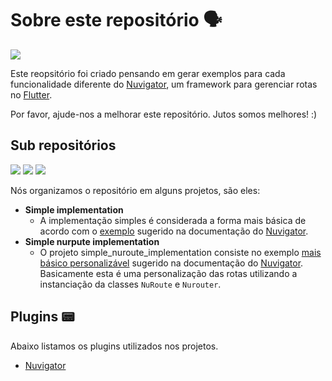 # Sobre este repositório 🗣

![](https://img.shields.io/github/license/Leomhl/nuvigator_examples)

Este reopsitório foi criado pensando em gerar exemplos para cada funcionalidade diferente do [Nuvigator](https://github.com/nubank/nuvigator), um framework para gerenciar rotas no [Flutter](https://github.com/flutter/flutter).

Por favor, ajude-nos a melhorar este repositório.
Jutos somos melhores! :)

## Sub repositórios

![](https://img.shields.io/badge/-dart-blue?style=flat-square&logo=dart)
![](https://img.shields.io/badge/-flutter-blue?style=flat-square&logo=flutter)
![](https://img.shields.io/badge/-Nuvigator-purple?style=flat-square&logo=Nuvigator)

Nós organizamos o repositório em alguns projetos, são eles:

* **Simple implementation**
	* A implementação simples é considerada a forma mais básica de acordo com o [exemplo](https://github.com/nubank/nuvigator#quick-start) sugerido na documentação do [Nuvigator](https://github.com/nubank/nuvigator).
* **Simple nurpute implementation**
	* O projeto simple_nuroute_implementation consiste no exemplo [mais básico personalizável](https://github.com/nubank/nuvigator#quick-start) sugerido na documentação do [Nuvigator](https://github.com/nubank/nuvigator). Basicamente esta é uma personalização das rotas utilizando a instanciação da classes `NuRoute` e `Nurouter`.


## Plugins 📟

Abaixo listamos os plugins utilizados nos projetos.

- [Nuvigator](https://github.com/nubank/nuvigator)
